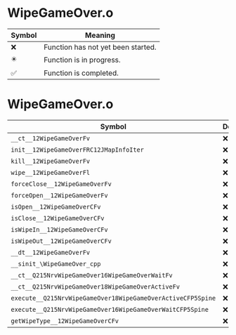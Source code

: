 # WipeGameOver.o
| Symbol | Meaning 
| ------------- | ------------- 
| :x: | Function has not yet been started. 
| :eight_pointed_black_star: | Function is in progress. 
| :white_check_mark: | Function is completed. 


# WipeGameOver.o
| Symbol | Decompiled? |
| ------------- | ------------- |
| `__ct__12WipeGameOverFv` | :x: |
| `init__12WipeGameOverFRC12JMapInfoIter` | :x: |
| `kill__12WipeGameOverFv` | :x: |
| `wipe__12WipeGameOverFl` | :x: |
| `forceClose__12WipeGameOverFv` | :x: |
| `forceOpen__12WipeGameOverFv` | :x: |
| `isOpen__12WipeGameOverCFv` | :x: |
| `isClose__12WipeGameOverCFv` | :x: |
| `isWipeIn__12WipeGameOverCFv` | :x: |
| `isWipeOut__12WipeGameOverCFv` | :x: |
| `__dt__12WipeGameOverFv` | :x: |
| `__sinit_\WipeGameOver_cpp` | :x: |
| `__ct__Q215NrvWipeGameOver16WipeGameOverWaitFv` | :x: |
| `__ct__Q215NrvWipeGameOver18WipeGameOverActiveFv` | :x: |
| `execute__Q215NrvWipeGameOver18WipeGameOverActiveCFP5Spine` | :x: |
| `execute__Q215NrvWipeGameOver16WipeGameOverWaitCFP5Spine` | :x: |
| `getWipeType__12WipeGameOverCFv` | :x: |
